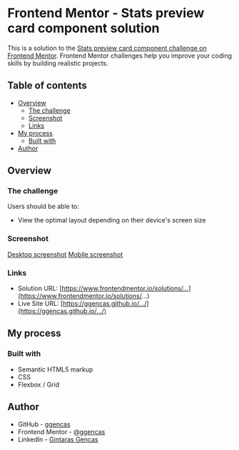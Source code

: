 # Frontend Mentor - Stats preview card component solution

This is a solution to the [Stats preview card component challenge on Frontend Mentor](https://www.frontendmentor.io/challenges/stats-preview-card-component-8JqbgoU62). Frontend Mentor challenges help you improve your coding skills by building realistic projects.

## Table of contents

- [Overview](#overview)
  - [The challenge](#the-challenge)
  - [Screenshot](#screenshot)
  - [Links](#links)
- [My process](#my-process)
  - [Built with](#built-with)
- [Author](#author)

## Overview

### The challenge

Users should be able to:

- View the optimal layout depending on their device's screen size

### Screenshot

[Desktop screenshot](./images/Screenshot-desktop.png)
[Mobile screenshot](./images/Screenshot-mobile.png)

### Links

- Solution URL: [https://www.frontendmentor.io/solutions/...](https://www.frontendmentor.io/solutions/...)
- Live Site URL: [https://ggencas.github.io/.../](https://ggencas.github.io/.../)

## My process

### Built with

- Semantic HTML5 markup
- CSS
- Flexbox / Grid

## Author

- GitHub - [ggencas](https://github.com/ggencas)
- Frontend Mentor - [@ggencas](https://www.frontendmentor.io/profile/ggencas)
- LinkedIn - [Gintaras Gencas](https://www.linkedin.com/in/gintaras-gencas/)
